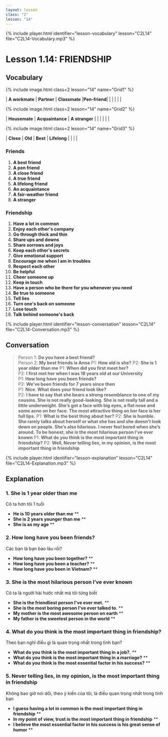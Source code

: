 ```yaml
---
layout: lesson
class: "2"
lesson: "14"	
---
```


{% include player.html identifier="lesson-vocabulary" lesson="C2L14" file="C2L14-Vocabulary.mp3" %}
# Lesson 1.14: FRIENDSHIP


## Vocabulary

{% include image.html class=2 lesson="14" name="Grid1" %}

| **A workmate** | **Partner** | **Classmate** |**Pen-friend**| 
| | | | |

{% include image.html class=2 lesson="14" name="Grid2" %}

| **Housemate**  | **Acquaintance** | **A stranger** | 
| | | | |

{% include image.html class=2 lesson="14" name="Grid3" %}

| **Close** | **Old** | **Best** | **Lifelong**
| | | | 








### Friends

1. **A best friend**
2. **A pen friend**
3. **A close friend**
4. **A true friend**
5. **A lifelong friend**
6. **An acquaintance**
7. **A fair-weather friend**
8. **A stranger**


### Friendship

1. **Have a lot in common**
2. **Enjoy each other's company**
3. **Go through thick and thin**
4. **Share ups and downs**
5. **Share sorrows and joys**
6. **Keep each other's secrets**
7. **Give emotional support**
8. **Encourage me when I am in troubles**
9. **Respect each other**
10. **Be helpful**
11. **Cheer someone up**
12. **Keep in touch**
13. **Have a person who be there for you whenever you need**
14. **Be true to someone**
15. **Tell lies**
16. **Turn one's back on someone**
17. **Lose touch**
18. **Talk behind someone's back**




{% include player.html identifier="lesson-conversation" lesson="C2L14" file="C2L14-Conversation.mp3" %}
## Conversation


> Person 1: **Do you have a best friend?**  
> Person 2: **My best friends is Anna**
> P1: **How old is she?**
> P2: **She is 1 year older than me**
> P1: **When did you first meet her?**  
> P2: **I first met her when I was 18 years old at our University**  
> P1: **How long have you been friends?**  
> P2: **We’ve been friends for 7 years since then**  
> P1: **Nice. What does your friend look like?**  
> P2: **I have to say that she bears a strong resemblance to one of my cousins. She is not really good-looking. She is not really tall and a little underweight. She’s got a face with big eyes, a flat nose and some acne on her face. The most attractive thing on her face is her full lips.**
> P1: **What is the best thing about her?**
> P2: **She is  humble. She rarely talks about herself or what she has and she doesn’t look down on people. She’s also hilarious. I never feel bored when she’s around. To be honest, she is the most hilarious person I’ve ever known**
> P1: **What do you think is the most important thing in friendship?**
> P2: **Well, Never telling lies, in my opinion, is the most important thing in friendship**




{% include player.html identifier="lesson-explanation" lesson="C2L14" file="C2L14-Explanation.mp3" %}
## Explanation


### 1. She is 1 year older than me

Cô ta hơn tôi 1 tuổi 

- **He is 10 years older than me** **
- **She is 2 years younger than me** **
- **She is as my age** **

### 2. How long have you been friends?
Các bạn là bạn bao lâu rồi?

- **How long have you been together?** **
- **How long have you been a teacher?** **
- **How long have you been in Vietnam?** **

### 3. She is the most hilarious person I’ve ever known
Cô ta là người hài hước nhất mà tôi từng biết

- **She is the friendliest person I've ever met.** **
- **She is the most boring person I've ever talked to**. **
- **My mother is the most awesome person on earth** **
- **My father is the sweetest person in the world** **

### 4. What do you think is the most important thing in friendship?
Theo bạn nghĩ điều gì là quan trọng nhất trong tình bạn?


- **What do you think is the most important thing in a job?.** **
- **What do you think is the most important thing in a marriage?** **
- **What do you think is the most essential factor in his success?** **

### 5.  Never telling lies, in my opinion, is the most important thing in friendship
Không bao giờ nói dối, theo ý kiến của tôi, là điều quan trọng nhất trong tình bạn


- **I guess having a lot in common is the most important thing in friendship** **
- **In my point of view, trust is the most important thing in friendship** ** 
- **I believe the most essential factor in his success is his great sense of humor** **

